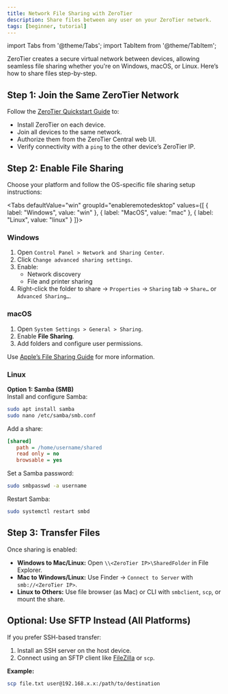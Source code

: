 ```yaml
---
title: Network File Sharing with ZeroTier
description: Share files between any user on your ZeroTier network.
tags: [beginner, tutorial]
---
```


import Tabs from '@theme/Tabs';
import TabItem from '@theme/TabItem';

ZeroTier creates a secure virtual network between devices, allowing seamless file sharing whether you're on Windows, macOS, or Linux. Here’s how to share files step-by-step.

## Step 1: Join the Same ZeroTier Network

Follow the [ZeroTier Quickstart Guide](/quickstart) to:

- Install ZeroTier on each device.
- Join all devices to the same network.
- Authorize them from the ZeroTier Central web UI.
- Verify connectivity with a `ping` to the other device’s ZeroTier IP.

## Step 2: Enable File Sharing

Choose your platform and follow the OS-specific file sharing setup instructions:

<Tabs
  defaultValue="win"
  groupId="enableremotedesktop"
  values={[
    { label: "Windows", value: "win" },
    { label: "MacOS", value: "mac" },
    { label: "Linux", value: "linux" }
  ]}>

<TabItem value="win">

### Windows

1. Open `Control Panel > Network and Sharing Center`.
2. Click `Change advanced sharing settings`.
3. Enable:
   - Network discovery  
   - File and printer sharing
4. Right-click the folder to share → `Properties` → `Sharing` tab → `Share…` or `Advanced Sharing…`.

</TabItem>

<TabItem value="mac">

### macOS

1. Open `System Settings > General > Sharing`.
2. Enable **File Sharing**.
3. Add folders and configure user permissions.

Use [Apple’s File Sharing Guide](https://support.apple.com/guide/mac-help/share-files-and-folders-on-mac-mchlp1657/mac) for more information.

</TabItem>

<TabItem value="linux">

### Linux

**Option 1: Samba (SMB)**  
Install and configure Samba:

```bash
sudo apt install samba
sudo nano /etc/samba/smb.conf
```

Add a share:

```ini
[shared]
   path = /home/username/shared
   read only = no
   browsable = yes
```

Set a Samba password:

```bash
sudo smbpasswd -a username
```

Restart Samba:

```bash
sudo systemctl restart smbd
```

</TabItem>
</Tabs>

## Step 3: Transfer Files

Once sharing is enabled:

- **Windows to Mac/Linux:** Open `\\<ZeroTier IP>\SharedFolder` in File Explorer.
- **Mac to Windows/Linux:** Use Finder → `Connect to Server` with `smb://<ZeroTier IP>`.
- **Linux to Others:** Use file browser (as Mac) or CLI with `smbclient`, `scp`, or mount the share.

## Optional: Use SFTP Instead (All Platforms)

If you prefer SSH-based transfer:

1. Install an SSH server on the host device.
2. Connect using an SFTP client like [FileZilla](https://filezilla-project.org/) or `scp`.

**Example:**

```bash
scp file.txt user@192.168.x.x:/path/to/destination
```
